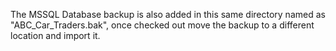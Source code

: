 The MSSQL Database backup is also added in this same directory named as "ABC_Car_Traders.bak", once checked out move the backup to a different location and import it.
